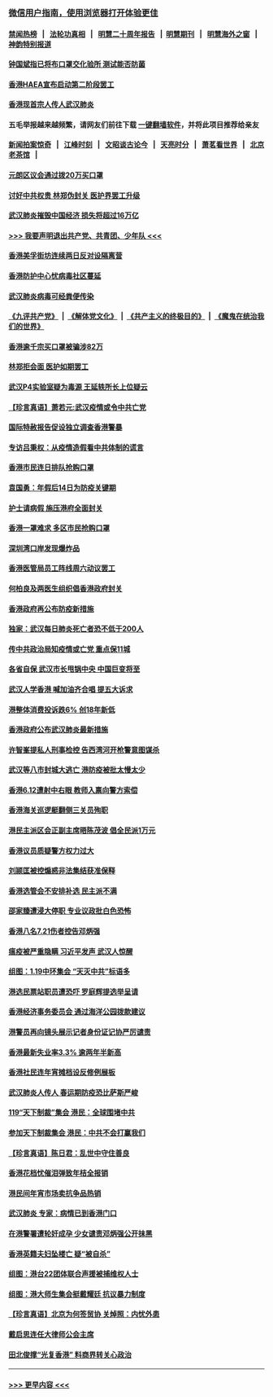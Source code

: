 ### [微信用户指南，使用浏览器打开体验更佳](https://github.com/gfw-breaker/banned-news1/blob/master/indexes/wechat-guide.md?t=0)
#### [禁闻热榜](热点新闻.md?t=0)  &nbsp;&nbsp;|&nbsp;&nbsp; [法轮功真相](https://github.com/gfw-breaker/truth/blob/master/README.md?t=0) &nbsp;&nbsp;|&nbsp;&nbsp; [明慧二十周年报告](https://github.com/gfw-breaker/mh-reports/blob/master/README.md?t=0) &nbsp;&nbsp;|&nbsp;&nbsp;[明慧期刊](https://github.com/gfw-breaker/mh-qikan) &nbsp;&nbsp;|&nbsp;&nbsp; [明慧海外之窗](https://github.com/gfw-breaker/mh-news/blob/master/README.md?t=0) &nbsp;&nbsp;|&nbsp;&nbsp; [神韵特别报道](https://github.com/gfw-breaker/mh-news/blob/master/shenyun.md?t=0)
#### [钟国斌指已将布口罩交化验所 测试能否防菌](../pages/nsc415/n11842783.md?t=02050333) 
#### [香港HAEA宣布启动第二阶段罢工](../pages/nsc415/n11842723.md?t=02050333) 
#### [香港现首宗人传人武汉肺炎](../pages/nsc415/n11842766.md?t=02050333) 
#### 五毛举报越来越频繁，请网友们前往下载 [一键翻墙软件](https://github.com/gfw-breaker/ssr-accounts)，并将此项目推荐给亲友
#### [新闻拍案惊奇](https://github.com/gfw-breaker/banned-news1/blob/master/pages/link4.md) &nbsp;&nbsp;|&nbsp;&nbsp; [江峰时刻](https://github.com/gfw-breaker/banned-news1/blob/master/pages/link4.md) &nbsp;&nbsp;|&nbsp;&nbsp; [文昭谈古论今](https://github.com/gfw-breaker/banned-news1/blob/master/pages/link4.md) &nbsp;&nbsp;|&nbsp;&nbsp; [天亮时分](https://github.com/gfw-breaker/banned-news1/blob/master/pages/link4.md) &nbsp;&nbsp;|&nbsp;&nbsp; [萧茗看世界](https://github.com/gfw-breaker/banned-news1/blob/master/pages/link4.md) &nbsp;&nbsp;|&nbsp;&nbsp; [北京老茶馆](https://github.com/gfw-breaker/banned-news1/blob/master/pages/link4.md) &nbsp;&nbsp;|&nbsp;&nbsp; 
#### [元朗区议会通过拨20万买口罩](../pages/nsc415/n11842754.md?t=02050333) 
#### [讨好中共权贵 林郑伪封关 医护界罢工升级](../pages/nsc415/n11842359.md?t=02050333) 
#### [武汉肺炎摧毁中国经济 损失将超过16万亿](../pages/nsc415/n11839723.md?t=02050333) 
#### [>>> 我要声明退出共产党、共青团、少年队 <<<](https://github.com/begood0513/goodnews/blob/master/quit/letter.md) 
#### [香港美孚街坊连续两日反对设隔离营](../pages/nsc415/n11839962.md?t=02050333) 
#### [香港防护中心忧病毒社区蔓延](../pages/nsc415/n11839933.md?t=02050333) 
#### [武汉肺炎病毒可经粪便传染](../pages/nsc415/n11839939.md?t=02050333) 
#### [《九评共产党》](https://github.com/begood0513/9ping.md/blob/master/README.md) &nbsp;|&nbsp; [《解体党文化》](../../../../jtdwh.md/blob/master/README.md)  &nbsp;|&nbsp; [《共产主义的终极目的》](../../../../gczydzjmd.md/blob/master/README.md) &nbsp;|&nbsp; [《魔鬼在统治我们的世界》](../../../../mgztzwmdsj.md/blob/master/README.md) 
#### [香港逾千宗买口罩被骗涉82万](../pages/nsc415/n11839914.md?t=02050333) 
#### [林郑拒会面 医护如期罢工](../pages/nsc415/n11839892.md?t=02050333) 
#### [武汉P4实验室疑为毒源 王延轶所长上位疑云](../pages/nsc415/n11835543.md?t=02050333) 
#### [【珍言真语】萧若元:武汉疫情或令中共亡党](../pages/nsc415/n11829394.md?t=02050333) 
#### [国际特赦报告促设独立调查香港警暴](../pages/nsc415/n11833845.md?t=02050333) 
#### [专访吕秉权：从疫情造假看中共体制的谎言](../pages/nsc415/n11833813.md?t=02050333) 
#### [香港市民连日排队抢购口罩](../pages/nsc415/n11833794.md?t=02050333) 
#### [袁国勇：年假后14日为防疫关键期](../pages/nsc415/n11831088.md?t=02050333) 
#### [护士请病假 施压港府全面封关](../pages/nsc415/n11831030.md?t=02050333) 
#### [香港一罩难求 多区市民抢购口罩](../pages/nsc415/n11831002.md?t=02050333) 
#### [深圳湾口岸发现爆炸品](../pages/nsc415/n11828802.md?t=02050333) 
#### [香港医管局员工阵线周六动议罢工](../pages/nsc415/n11828762.md?t=02050333) 
#### [何柏良及两医生组织倡香港政府封关](../pages/nsc415/n11828749.md?t=02050333) 
#### [香港政府再公布防疫新措施](../pages/nsc415/n11828716.md?t=02050333) 
#### [独家：武汉每日肺炎死亡者恐不低于200人](../pages/nsc415/n11828240.md?t=02050333) 
#### [传中共政治局知疫情或亡党 重点保11城](../pages/nsc415/n11828145.md?t=02050333) 
#### [各省自保 武汉市长甩锅中央 中国巨变将至](../pages/nsc415/n11828021.md?t=02050333) 
#### [武汉人学香港 喊加油齐合唱 提五大诉求](../pages/nsc415/n11827046.md?t=02050333) 
#### [港整体消费投诉跌6% 创18年新低](../pages/nsc415/n11817280.md?t=02050333) 
#### [香港政府公布武汉肺炎最新措施](../pages/nsc415/n11817152.md?t=02050333) 
#### [许智峯提私人刑事检控 告西湾河开枪警意图谋杀](../pages/nsc415/n11817132.md?t=02050333) 
#### [武汉等八市封城大逃亡 港防疫被批太慢太少](../pages/nsc415/n11817058.md?t=02050333) 
#### [香港6.12遭射中右眼 教师入禀向警方索偿](../pages/nsc415/n11814678.md?t=02050333) 
#### [香港海关巡逻艇翻侧三关员殉职](../pages/nsc415/n11814604.md?t=02050333) 
#### [港民主派区会正副主席晤陈茂波 倡全民派1万元](../pages/nsc415/n11814582.md?t=02050333) 
#### [香港议员质疑警方权力过大](../pages/nsc415/n11814560.md?t=02050333) 
#### [刘颕匡被控煽惑非法集结获准保释](../pages/nsc415/n11811727.md?t=02050333) 
#### [香港选管会不安排补选 民主派不满](../pages/nsc415/n11811691.md?t=02050333) 
#### [邵家臻遭浸大停职 专业议政批白色恐怖](../pages/nsc415/n11811670.md?t=02050333) 
#### [香港八名7.21伤者控告邓炳强](../pages/nsc415/n11811623.md?t=02050333) 
#### [瘟疫被严重隐瞒 习近平发声 武汉人惊醒](../pages/nsc415/n11811186.md?t=02050333) 
#### [组图：1.19中环集会 “天灭中共”标语多](../pages/nsc415/n11809514.md?t=02050333) 
#### [港选民票站职员遭恐吓 罗庭辉提选举呈请](../pages/nsc415/n11808914.md?t=02050333) 
#### [香港经济事务委员会 通过海洋公园拨款建议](../pages/nsc415/n11808906.md?t=02050333) 
#### [港警员再向镜头展示记者身份证记协严厉谴责](../pages/nsc415/n11808888.md?t=02050333) 
#### [香港最新失业率3.3% 逾两年半新高](../pages/nsc415/n11808887.md?t=02050333) 
#### [香港社民连年宵摊档设反修例展板](../pages/nsc415/n11808857.md?t=02050333) 
#### [武汉肺炎人传人 春运期防疫恐比萨斯严峻](../pages/nsc415/n11808739.md?t=02050333) 
#### [119“天下制裁”集会 港民：全球围堵中共](../pages/nsc415/n11806318.md?t=02050333) 
#### [参加天下制裁集会 港民：中共不会打赢我们](../pages/nsc415/n11806596.md?t=02050333) 
#### [【珍言真语】陈日君：乱世中守住善良](../pages/nsc415/n11806247.md?t=02050333) 
#### [香港花档忧催泪弹致年桔全报销](../pages/nsc415/n11806130.md?t=02050333) 
#### [港民间年宵市场卖抗争品热销](../pages/nsc415/n11806073.md?t=02050333) 
#### [武汉肺炎 专家：病情已到香港门口](../pages/nsc415/n11806020.md?t=02050333) 
#### [在港警署遭轮奸成孕 少女谴责邓炳强公开抹黑](../pages/nsc415/n11805981.md?t=02050333) 
#### [香港英籍夫妇坠楼亡 疑“被自杀”](../pages/nsc415/n11805937.md?t=02050333) 
#### [组图：港台22团体联合声援被捕维权人士](../pages/nsc415/n11801834.md?t=02050333) 
#### [组图：港大师生集会挺戴耀廷 抗议暴力制度](../pages/nsc415/n11799298.md?t=02050333) 
#### [【珍言真语】北京为何签贸协 关焯照：内忧外患](../pages/nsc415/n11799790.md?t=02050333) 
#### [戴启思连任大律师公会主席](../pages/nsc415/n11799306.md?t=02050333) 
#### [田北俊撑“光复香港” 料商界转关心政治](../pages/nsc415/n11799287.md?t=02050333) 

----
#### [ >>> 更早内容 <<< ](../indexes/nsc415-earlier.md)
